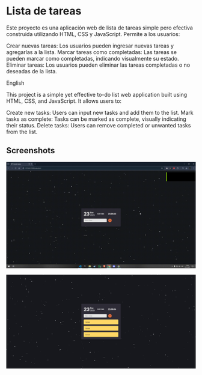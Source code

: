 # Lista de tareas

Este proyecto es una aplicación web de lista de tareas simple pero efectiva construida utilizando HTML, CSS y JavaScript. Permite a los usuarios:

Crear nuevas tareas: Los usuarios pueden ingresar nuevas tareas y agregarlas a la lista.
Marcar tareas como completadas: Las tareas se pueden marcar como completadas, indicando visualmente su estado.
Eliminar tareas: Los usuarios pueden eliminar las tareas completadas o no deseadas de la lista. 

English

This project is a simple yet effective to-do list web application built using HTML, CSS, and JavaScript. It allows users to:

Create new tasks: Users can input new tasks and add them to the list.
Mark tasks as complete: Tasks can be marked as complete, visually indicating their status.
Delete tasks: Users can remove completed or unwanted tasks from the list.




## Screenshots

![Screenshot](screenshot/screen1.gif)

![Screenshot](screenshot/scree2.jpg)
